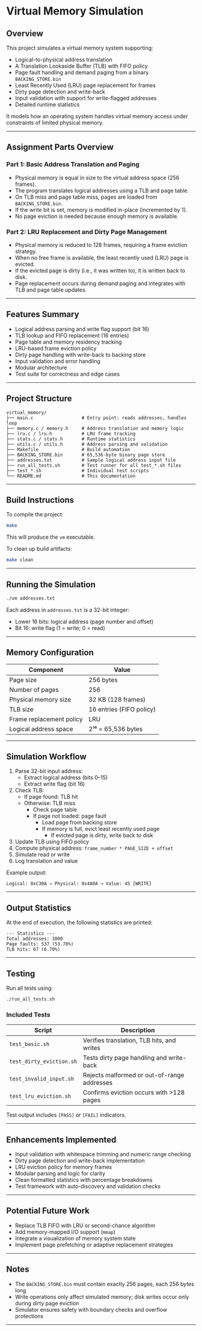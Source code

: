 # Virtual Memory Simulation

## Overview

This project simulates a virtual memory system supporting:
- Logical-to-physical address translation
- A Translation Lookaside Buffer (TLB) with FIFO policy
- Page fault handling and demand paging from a binary `BACKING_STORE.bin`
- Least Recently Used (LRU) page replacement for frames
- Dirty page detection and write-back
- Input validation with support for write-flagged addresses
- Detailed runtime statistics

It models how an operating system handles virtual memory access under constraints of limited physical memory.

---

## Assignment Parts Overview

### Part 1: Basic Address Translation and Paging

- Physical memory is equal in size to the virtual address space (256 frames).
- The program translates logical addresses using a TLB and page table.
- On TLB miss and page table miss, pages are loaded from `BACKING_STORE.bin`.
- If the write bit is set, memory is modified in-place (incremented by 1).
- No page eviction is needed because enough memory is available.

### Part 2: LRU Replacement and Dirty Page Management

- Physical memory is reduced to 128 frames, requiring a frame eviction strategy.
- When no free frame is available, the least recently used (LRU) page is evicted.
- If the evicted page is dirty (i.e., it was written to), it is written back to disk.
- Page replacement occurs during demand paging and integrates with TLB and page table updates.

---

## Features Summary

- Logical address parsing and write flag support (bit 16)
- TLB lookup and FIFO replacement (16 entries)
- Page table and memory residency tracking
- LRU-based frame eviction policy
- Dirty page handling with write-back to backing store
- Input validation and error handling
- Modular architecture
- Test suite for correctness and edge cases

---

## Project Structure

```
virtual_memory/
├── main.c                  # Entry point: reads addresses, handles loop
├── memory.c / memory.h     # Address translation and memory logic
├── lru.c / lru.h           # LRU frame tracking
├── stats.c / stats.h       # Runtime statistics
├── utils.c / utils.h       # Address parsing and validation
├── Makefile                # Build automation
├── BACKING_STORE.bin       # 65,536-byte binary page store
├── addresses.txt           # Sample logical address input file
├── run_all_tests.sh        # Test runner for all test_*.sh files
├── test_*.sh               # Individual test scripts
└── README.md               # This documentation
```

---

## Build Instructions

To compile the project:

```bash
make
```

This will produce the `vm` executable.

To clean up build artifacts:

```bash
make clean
```

---

## Running the Simulation

```bash
./vm addresses.txt
```

Each address in `addresses.txt` is a 32-bit integer:
- Lower 16 bits: logical address (page number and offset)
- Bit 16: write flag (1 = write; 0 = read)

---

## Memory Configuration

| Component                | Value                       |
|--------------------------|-----------------------------|
| Page size                | 256 bytes                   |
| Number of pages          | 256                         |
| Physical memory size     | 32 KB (128 frames)          |
| TLB size                 | 16 entries (FIFO policy)    |
| Frame replacement policy | LRU                         |
| Logical address space    | 2¹⁶ = 65,536 bytes          |

---

## Simulation Workflow

1. Parse 32-bit input address:
   - Extract logical address (bits 0–15)
   - Extract write flag (bit 16)
2. Check TLB:
   - If page found: TLB hit
   - Otherwise: TLB miss
     - Check page table
     - If page not loaded: page fault
       - Load page from backing store
       - If memory is full, evict least recently used page
         - If evicted page is dirty, write back to disk
3. Update TLB using FIFO policy
4. Compute physical address: `frame_number * PAGE_SIZE + offset`
5. Simulate read or write
6. Log translation and value

Example output:

```
Logical: 0xC30A → Physical: 0x4A0A → Value: 45 [WRITE]
```

---

## Output Statistics

At the end of execution, the following statistics are printed:

```
--- Statistics ---
Total addresses: 1000
Page faults: 537 (53.70%)
TLB hits: 67 (6.70%)
```

---

## Testing

Run all tests using:

```bash
./run_all_tests.sh
```

### Included Tests

| Script                  | Description                                   |
|--------------------------|-----------------------------------------------|
| `test_basic.sh`          | Verifies translation, TLB hits, and writes    |
| `test_dirty_eviction.sh` | Tests dirty page handling and write-back      |
| `test_invalid_input.sh`  | Rejects malformed or out-of-range addresses   |
| `test_lru_eviction.sh`   | Confirms eviction occurs with >128 pages      |

Test output includes `[PASS]` or `[FAIL]` indicators.

---

## Enhancements Implemented

- Input validation with whitespace trimming and numeric range checking
- Dirty page detection and write-back implementation
- LRU eviction policy for memory frames
- Modular parsing and logic for clarity
- Clean formatted statistics with percentage breakdowns
- Test framework with auto-discovery and validation checks

---

## Potential Future Work

- Replace TLB FIFO with LRU or second-chance algorithm
- Add memory-mapped I/O support (`mmap`)
- Integrate a visualization of memory system state
- Implement page prefetching or adaptive replacement strategies

---

## Notes

- The `BACKING_STORE.bin` must contain exactly 256 pages, each 256 bytes long
- Write operations only affect simulated memory; disk writes occur only during dirty page eviction
- Simulator ensures safety with boundary checks and overflow protections

---